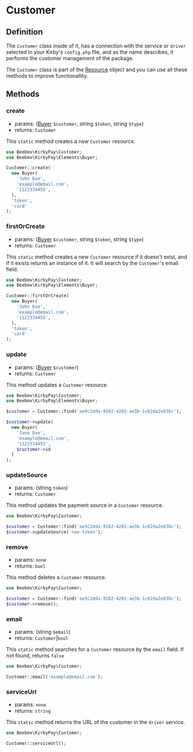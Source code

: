 # Customer

## Definition

The `Customer` class inside of it, has a connection with the service or `driver` selected in your Kirby's `config.php` file, and as the name describes, it performs the customer management of the package.

The `Customer` class is part of the [Resource](resource) object and you can use all these methods to improve functionallity.

## Methods

### create
- params: ([Buyer](elements.md#buyer) `$customer`, string `$token`, string `$type`) 
- returns: `Customer`

This `static` method creates a new `Customer` resource.

```php
use Beebmx\KirbyPay\Customer;
use Beebmx\KirbyPay\Elements\Buyer;

Customer::create(
  new Buyer(
    'John Doe',
    'example@email.com',
    '1122334455',
  ),
  'token',
  'card'
);
```

### firstOrCreate
- params: ([Buyer](elements.md#buyer) `$customer`, string `$token`, string `$type`) 
- returns: `Customer`

This `static` method creates a new `Customer` resource if it doesn't exist, and if it exists returns an instance of it.
It will search by the `Customer`'s email field.

```php
use Beebmx\KirbyPay\Customer;
use Beebmx\KirbyPay\Elements\Buyer;

Customer::firstOrCreate(
  new Buyer(
    'John Doe',
    'example@email.com',
    '1122334455',
  ),
  'token',
  'card'
);
```

### update
- params: ([Buyer](elements.md#buyer) `$customer`) 
- returns: `Customer`

This method updates a `Customer` resource.

```php
use Beebmx\KirbyPay\Customer;
use Beebmx\KirbyPay\Elements\Buyer;

$customer = Customer::find('ae9c2dda-9102-4202-ae3b-1c62da2e03bc');

$customer->update(
  new Buyer(
    'Jane Doe',
    'example@email.com',
    '1122334455',
    $customer->id
  )
);
```

### updateSource
- params: (string `token`) 
- returns: `Customer`

This method updates the payment source in a `Customer` resource.

```php
use Beebmx\KirbyPay\Customer;

$customer = Customer::find('ae9c2dda-9102-4202-ae3b-1c62da2e03bc');
$customer->updateSource('new-token');
```

### remove
- params: `none` 
- returns: `bool`

This method deletes a `Customer` resource.

```php
use Beebmx\KirbyPay\Customer;

$customer = Customer::find('ae9c2dda-9102-4202-ae3b-1c62da2e03bc');
$customer->remove();
```

### email
- params: (string `$email`) 
- returns: `Customer`|`bool`

This `static` method searches for a `Customer` resource by the `email` field.
If not found, returns `false`

```php
use Beebmx\KirbyPay\Customer;

Customer::email('example@email.com');
```

### serviceUrl
- params: `none`
- returns: `string`

This `static` method returns the URL of the customer in the `driver` service.

```php
use Beebmx\KirbyPay\Customer;

Customer::serviceUrl();
```